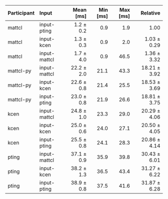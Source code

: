 | Participant | Input | Mean [ms] | Min [ms] | Max [ms] | Relative |
|:---|:---|---:|---:|---:|---:|
| mattcl | input-pting | 1.2 ± 0.2 | 0.9 | 1.9 | 1.00 |
| mattcl | input-kcen | 1.3 ± 0.3 | 0.9 | 2.0 | 1.03 ± 0.29 |
| mattcl | input-mattcl | 1.7 ± 4.0 | 0.9 | 46.5 | 1.36 ± 3.32 |
| mattcl-py | input-mattcl | 22.2 ± 2.0 | 21.1 | 43.3 | 18.21 ± 3.92 |
| mattcl-py | input-kcen | 22.6 ± 0.8 | 21.4 | 25.5 | 18.53 ± 3.69 |
| mattcl-py | input-pting | 23.0 ± 0.8 | 21.9 | 26.6 | 18.81 ± 3.75 |
| kcen | input-mattcl | 24.8 ± 1.0 | 23.3 | 29.0 | 20.29 ± 4.06 |
| kcen | input-kcen | 25.0 ± 0.6 | 24.0 | 27.1 | 20.50 ± 4.05 |
| kcen | input-pting | 25.5 ± 0.8 | 24.1 | 28.3 | 20.86 ± 4.14 |
| pting | input-mattcl | 37.1 ± 0.9 | 35.9 | 39.8 | 30.43 ± 6.01 |
| pting | input-kcen | 38.2 ± 1.3 | 36.5 | 43.4 | 31.27 ± 6.22 |
| pting | input-pting | 38.9 ± 0.8 | 37.5 | 41.6 | 31.87 ± 6.28 |
